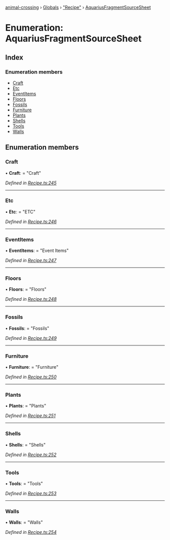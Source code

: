 [animal-crossing](../README.md) › [Globals](../globals.md) › ["Recipe"](../modules/_recipe_.md) › [AquariusFragmentSourceSheet](_recipe_.aquariusfragmentsourcesheet.md)

# Enumeration: AquariusFragmentSourceSheet

## Index

### Enumeration members

* [Craft](_recipe_.aquariusfragmentsourcesheet.md#craft)
* [Etc](_recipe_.aquariusfragmentsourcesheet.md#etc)
* [EventItems](_recipe_.aquariusfragmentsourcesheet.md#eventitems)
* [Floors](_recipe_.aquariusfragmentsourcesheet.md#floors)
* [Fossils](_recipe_.aquariusfragmentsourcesheet.md#fossils)
* [Furniture](_recipe_.aquariusfragmentsourcesheet.md#furniture)
* [Plants](_recipe_.aquariusfragmentsourcesheet.md#plants)
* [Shells](_recipe_.aquariusfragmentsourcesheet.md#shells)
* [Tools](_recipe_.aquariusfragmentsourcesheet.md#tools)
* [Walls](_recipe_.aquariusfragmentsourcesheet.md#walls)

## Enumeration members

###  Craft

• **Craft**: = "Craft"

*Defined in [Recipe.ts:245](https://github.com/Norviah/animal-crossing/blob/4ac4ba9/module/types/Recipe.ts#L245)*

___

###  Etc

• **Etc**: = "ETC"

*Defined in [Recipe.ts:246](https://github.com/Norviah/animal-crossing/blob/4ac4ba9/module/types/Recipe.ts#L246)*

___

###  EventItems

• **EventItems**: = "Event Items"

*Defined in [Recipe.ts:247](https://github.com/Norviah/animal-crossing/blob/4ac4ba9/module/types/Recipe.ts#L247)*

___

###  Floors

• **Floors**: = "Floors"

*Defined in [Recipe.ts:248](https://github.com/Norviah/animal-crossing/blob/4ac4ba9/module/types/Recipe.ts#L248)*

___

###  Fossils

• **Fossils**: = "Fossils"

*Defined in [Recipe.ts:249](https://github.com/Norviah/animal-crossing/blob/4ac4ba9/module/types/Recipe.ts#L249)*

___

###  Furniture

• **Furniture**: = "Furniture"

*Defined in [Recipe.ts:250](https://github.com/Norviah/animal-crossing/blob/4ac4ba9/module/types/Recipe.ts#L250)*

___

###  Plants

• **Plants**: = "Plants"

*Defined in [Recipe.ts:251](https://github.com/Norviah/animal-crossing/blob/4ac4ba9/module/types/Recipe.ts#L251)*

___

###  Shells

• **Shells**: = "Shells"

*Defined in [Recipe.ts:252](https://github.com/Norviah/animal-crossing/blob/4ac4ba9/module/types/Recipe.ts#L252)*

___

###  Tools

• **Tools**: = "Tools"

*Defined in [Recipe.ts:253](https://github.com/Norviah/animal-crossing/blob/4ac4ba9/module/types/Recipe.ts#L253)*

___

###  Walls

• **Walls**: = "Walls"

*Defined in [Recipe.ts:254](https://github.com/Norviah/animal-crossing/blob/4ac4ba9/module/types/Recipe.ts#L254)*
